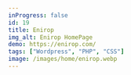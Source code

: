 ```yaml
---
inProgress: false
id: 19
title: Enirop
img_alt: Enirop HomePage
demo: https://enirop.com/
tags: ["Wordpress", "PHP", "CSS"]
image: /images/home/enirop.webp
---
```

